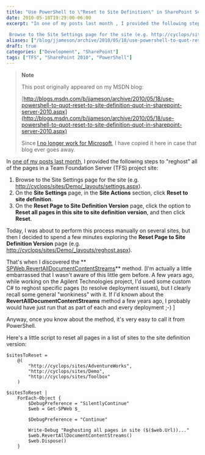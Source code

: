 ```yaml
---
title: "Use PowerShell to \"Reset to Site Definition\" in SharePoint Server 2010"
date: 2010-05-18T19:29:00-06:00
excerpt: "In one of my posts last month , I provided the following steps to \"reghost\" all of the pages in a Team Foundation Server (TFS) project site: 
 
 Browse to the Site Settings page for the site (e.g. http://cyclops/sites/Demo/_layouts/settings.aspx )...."
aliases: ["/blog/jjameson/archive/2010/05/18/use-powershell-to-quot-reset-to-site-definition-quot-in-sharepoint-server-2010.aspx"]
draft: true
categories: ["Development", "SharePoint"]
tags: ["TFS", "SharePoint 2010", "PowerShell"]
---
```


> **Note**
>
> This post originally appeared on my MSDN blog:
>
> [http://blogs.msdn.com/b/jjameson/archive/2010/05/18/use-powershell-to-quot-reset-to-site-definition-quot-in-sharepoint-server-2010.aspx](http://blogs.msdn.com/b/jjameson/archive/2010/05/18/use-powershell-to-quot-reset-to-site-definition-quot-in-sharepoint-server-2010.aspx)
>
> Since
> [I no longer work for Microsoft](/blog/jjameson/2011/09/02/last-day-with-microsoft),
> I have copied it here in case that blog ever goes away.

In
[one of my posts last month](/blog/jjameson/2010/05/04/upgrade-team-foundation-server-2008-to-tfs-2010-and-sharepoint-server-2010),
I provided the following steps to "reghost" all of the pages in a Team
Foundation Server (TFS) project site:

1. Browse to the Site Settings page for the site (e.g.
   [http://cyclops/sites/Demo/\_layouts/settings.aspx](http://cyclops/sites/Demo/_layouts/settings.aspx)).
2. On the **Site Settings** page, in the **Site Actions** section, click
   **Reset to site definition**.
3. On the **Reset Page to Site Definition Version** page, click the option to
   **Reset all pages in this site to site definition version**, and then click
   **Reset**.

Today, I was about to perform this process manually on several sites, but then I
decided to spend a few minutes exploring the **Reset Page to Site Definition
Version** page (e.g.
[http://cyclops/sites/Demo/\_layouts/reghost.aspx](http://cyclops/sites/Demo/_layouts/reghost.aspx)).

That's when I discovered the **
[SPWeb.RevertAllDocumentContentStreams](http://msdn.microsoft.com/en-us/library/microsoft.sharepoint.spweb.revertalldocumentcontentstreams.aspx)**
method. [I'm actually a little embarrassed that I wasn't aware of this little
gem before. A few years ago, while working on the Agilent Technologies project,
I'd used some custom C# to reghost specific pages (to resolve deployment
issues), but I clearly recall some general "wonkiness" with it. If I'd known
about the **RevertAllDocumentContentStreams** method a few years ago, I probably
would have just run that as part of each and every deployment ;-) ]

Anyway, once you know about the method, it's very easy to call it from
PowerShell.

Here's a little script to reset all pages in a list of sites to the site
definition version:

```
$sitesToReset =
    @(
        "http://cyclops/sites/AdventureWorks",
        "http://cyclops/sites/Demo",
        "http://cyclops/sites/Toolbox"
    )

$sitesToReset |
    ForEach-Object {
        $DebugPreference = "SilentlyContinue"
        $web = Get-SPWeb $_

        $DebugPreference = "Continue"

        Write-Debug "Reghosting all pages in site ($($web.Url))..."
        $web.RevertAllDocumentContentStreams()
        $web.Dispose()
    }
```

